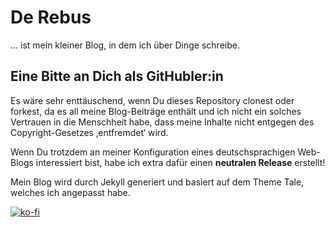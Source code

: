 # De Rebus

... ist mein kleiner Blog, in dem ich über Dinge schreibe.

## Eine Bitte an Dich als GitHubler:in

Es wäre sehr enttäuschend, wenn Du dieses Repository clonest oder forkest, da es all meine Blog-Beiträge enthält und ich nicht ein solches Vertrauen in die Menschheit habe, dass meine Inhalte nicht entgegen des Copyright-Gesetzes ‚entfremdet‘ wird.

Wenn Du trotzdem an meiner Konfiguration eines deutschsprachigen Web-Blogs interessiert bist, habe ich extra dafür einen **neutralen Release** erstellt!

Mein Blog wird durch Jekyll generiert und basiert auf dem Theme Tale, welches ich angepasst habe.


[![ko-fi](https://ko-fi.com/img/githubbutton_sm.svg)](https://ko-fi.com/U7U84UI3N)

